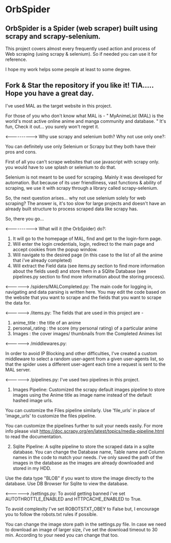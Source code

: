 # OrbSpider
OrbSpider is a Spider (web scraper) built using scrapy and scrapy-selenium.
--------------------------------------------------------------------------   
   This project covers almost every frequently used action and process of Web scraping (using scrapy & selenium).
   So if needed you can use it for reference.

   I hope my work helps some people at least to some degree.

   Fork & Star the repository if you like it! TIA..... Hope you have a great day.
--------------------------------------------------------------------------


I've used MAL as the target website in this project.

For those of you who don't know what MAL is -
   " MyAnimeList (MAL) is the world's most active online anime and manga community and database. "
It's fun, Check it out... you surely won't regret it.


<----------> Why use scrapy and selenium both? Why not use only one?:

You can definitely use only Selenium or Scrapy but they both have their pros and cons.

First of all you can't scrape websites that use javascript with scrapy only. you would have to use splash or selenium to do that.

Selenium is not meant to be used for scraping. Mainly it was developed for automation. But because of its user friendliness, vast functions & ability of scraping, we use it with scrapy through a library called scrapy-selenium.

So, the next question arises... why not use selenium solely for web scraping? The answer is, it's too slow for large projects and doesn't have an already built structure to process scraped data like scrapy has.

So, there you go...


<----------> What will it (the OrbSpider) do?:

01. It will go to the homepage of MAL, find and get to the login-form page.
02. Will enter the login credentials, login, redirect to the main page and accept cookies from the popup window.
03. Will navigate to the desired page (in this case to the list of all the anime that i've already completed)
04. Will extract the Field data (see items.py section to find more information about the fields used) and store them in a SQlite Database (see pipelines.py section to find more information about the storing process).


<------> /spiders/MALCompleted.py:
The main code for logging in, navigating and data parsing is written here. You may edit the code based on the website that you want to scrape and the fields that you want to scrape the data for.


<------> /items.py:
The fields that are used in this project are -

01. anime_title : the title of an anime
02. personal_rating : the score (my personal rating) of a particular anime
03. Images : the cover images/ thumbnails from the Completed Animes list


<------> /middlewares.py:

In order to avoid IP Blocking and other difficulties, I've created a custom middleware to select a random user-agent from a given user-agents list, so that the spider uses a different user-agent each time a request is sent to the MAL server.


<------> /pipelines.py:
I've used two pipelines in this project.

01. Images Pipeline: Customized the scrapy default images pipeline to store images using the Anime title as image name instead of the default hashed image urls.

You can customize the Files pipeline similarly. Use 'file_urls' in place of 'image_urls' to customize the files pipeline.

You can customize the pipelines further to suit your needs easily. For more info please visit https://doc.scrapy.org/en/latest/topics/media-pipeline.html to read the documentation.

02. Sqlite Pipeline: A sqlite pipeline to store the scraped data in a sqlite database.
You can change the Database name, Table name and Column names in the code to match your needs.
I've only saved the path of the images in the database as the images are already downloaded and stored in my HDD.

Use the data type "BLOB" if you want to store the image directly to the database.
Use DB Browser for Sqlite to view the database.


<------> /settings.py:
To avoid getting banned i've set AUTOTHROTTLE_ENABLED and HTTPCACHE_ENABLED to True.

To avoid complexity I've set ROBOTSTXT_OBEY to False but, I encourage you to follow the robots.txt rules if possible.

You can change the image store path in the settings.py file. In case we need to download an image of larger size, i've set the download timeout to 30 min. According to your need you can change that too.


